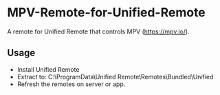 # MPV-Remote-for-Unified-Remote
A remote for Unified Remote that controls MPV (https://mpv.io/).

## Usage
- Install Unified Remote
- Extract to: C:\ProgramData\Unified Remote\Remotes\Bundled\Unified
- Refresh the remotes on server or app.
